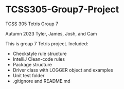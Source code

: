 # TCSS305-Group7-Project

TCSS 305 Tetris Group 7

Autumn 2023
Tyler, James, Josh, and Cam


This is group 7 Tetris project.
Included:

- Checkstyle rule structure
- IntelliJ Clean-code rules
- Package structure
- Driver class with LOGGER object and examples
- Unit test folder
- .gitignore and README.md
